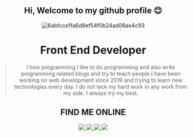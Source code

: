<div align="center">
 <h2> Hi, Welcome to my github profile 😊</h2>
 
![6abfcce1fa6d8ef54f0b24ad08ae4c93](https://user-images.githubusercontent.com/67279274/97464270-e4283480-196a-11eb-958e-c56fe792d9cc.jpg)

<h1 color="red"> Front End Developer </h1>

> I love programming.I like to do programming and also write programming related blogs and try to teach
> people.I have been working on web development since 2019 and trying to learn new technologies every
> day. I do not lack my hard work in any work from my side. I always try my best.

<h2 align="center" border-labelColor=gray"> FIND ME ONLINE </h2>

<p align="center">
  <a href="https://www.linkedin.com/in/ma-foyez">
    <img src="https://img.shields.io/badge/LinkedIn-blue?style=flat&logo=linkedin&labelColor=gray">
 </a>
  <a href="https://github.com/ma-foyez">
    <img src="https://img.shields.io/badge/Github-red?style=flat&logo=github&labelColor=gray">
  </a>
  <a href="https://twitter.com/MAFayez3">
    <img src="https://img.shields.io/badge/Twitter-danger?style=flat&logo=twitter&labelColor=gray">
  </a>
 
 <a href="https://github.com/ma-foyez/ma-foyez/files/5453731/Resume_of_Muhammad_Abul_Foyez.pdf">
    <img src="https://img.shields.io/badge/Resume-blue?style=flat&logo=R&labelColor=gray"">
  </a>
</p>
</div>

